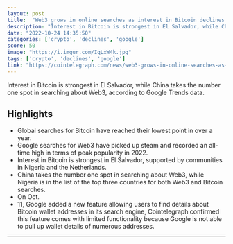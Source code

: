 ```yaml
---
layout: post
title:  "Web3 grows in online searches as interest in Bitcoin declines: Google Trends"
description: "Interest in Bitcoin is strongest in El Salvador, while China takes the number one spot in searching about Web3, according to Google Trends data."
date: "2022-10-24 14:35:50"
categories: ['crypto', 'declines', 'google']
score: 50
image: "https://i.imgur.com/IqLxW4k.jpg"
tags: ['crypto', 'declines', 'google']
link: "https://cointelegraph.com/news/web3-grows-in-online-searches-as-interest-in-bitcoin-declines-google-trends"
---
```


Interest in Bitcoin is strongest in El Salvador, while China takes the number one spot in searching about Web3, according to Google Trends data.

## Highlights

- Global searches for Bitcoin have reached their lowest point in over a year.
- Google searches for Web3 have picked up steam and recorded an all-time high in terms of peak popularity in 2022.
- Interest in Bitcoin is strongest in El Salvador, supported by communities in Nigeria and the Netherlands.
- China takes the number one spot in searching about Web3, while Nigeria is in the list of the top three countries for both Web3 and Bitcoin searches.
- On Oct.
- 11, Google added a new feature allowing users to find details about Bitcoin wallet addresses in its search engine, Cointelegraph confirmed this feature comes with limited functionality because Google is not able to pull up wallet details of numerous addresses.

---
